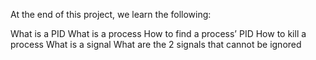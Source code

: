 At the end of this project, we learn the following:

What is a PID
What is a process
How to find a process’ PID
How to kill a process
What is a signal
What are the 2 signals that cannot be ignored
